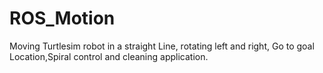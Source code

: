 # ROS_Motion
Moving Turtlesim robot in a straight Line, rotating left and right, Go to goal Location,Spiral control and cleaning application.
